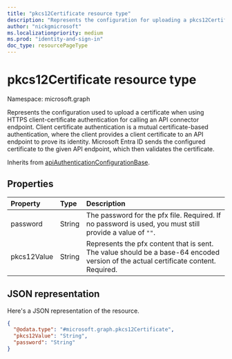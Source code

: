 ```yaml
---
title: "pkcs12Certificate resource type"
description: "Represents the configuration for uploading a pkcs12Certificate."
author: "nickgmicrosoft"
ms.localizationpriority: medium
ms.prod: "identity-and-sign-in"
doc_type: resourcePageType
---
```


# pkcs12Certificate resource type

Namespace: microsoft.graph

Represents the configuration used to upload a certificate when using HTTPS client-certificate authentication for calling an API connector endpoint. Client certificate authentication is a mutual certificate-based authentication, where the client provides a client certificate to an API endpoint to prove its identity. Microsoft Entra ID sends the configured certificate to the given API endpoint, which then validates the certificate.

Inherits from [apiAuthenticationConfigurationBase](../resources/apiauthenticationconfigurationbase.md).

## Properties

|Property|Type|Description|
|:---|:---|:---|
|password|String| The password for the pfx file. Required. If no password is used, you must still provide a value of `""`.|
|pkcs12Value|String| Represents the pfx content that is sent. The value should be a base-64 encoded version of the actual certificate content. Required.|

## JSON representation

Here's a JSON representation of the resource.
<!-- {
  "blockType": "resource",
  "@odata.type": "microsoft.graph.pkcs12Certificate"
}
-->

``` json
{
  "@odata.type": "#microsoft.graph.pkcs12Certificate",
  "pkcs12Value": "String",
  "password": "String"
}
```
